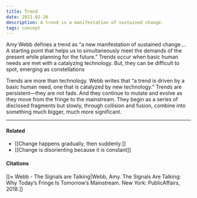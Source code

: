 ```yaml
---
title: Trend
date: 2021-02-26
description: A trend is a manifestation of sustained change.
tags: concept
---
```


Amy Webb defines a trend as “a new manifestation of sustained change…. A starting point that helps us to simultaneously meet the demands of the present while planning for the future.” Trends occur when basic human needs are met with a catalyzing technology. But, they can be difficult to spot, emerging as constellations

Trends are more than technology. Webb writes that “a trend is driven by a basic human need, one that is catalyzed by new technology.” Trends are persistent—they are not fads. And they continue to mutate and evolve as they move from the fringe to the mainstream. They begin as a series of disclosed fragments but slowly, through collision and fusion, combine into something much bigger, much more significant.

---
#### Related
- [[Change happens gradually, then suddenly.]]
- [[Change is disorienting because it is constant]]

#### Citations
[[≈ Webb - The Signals are Talking|Webb, Amy. The Signals Are Talking: Why Today’s Fringe Is Tomorrow’s Mainstream. New York: PublicAffairs, 2018.]]
